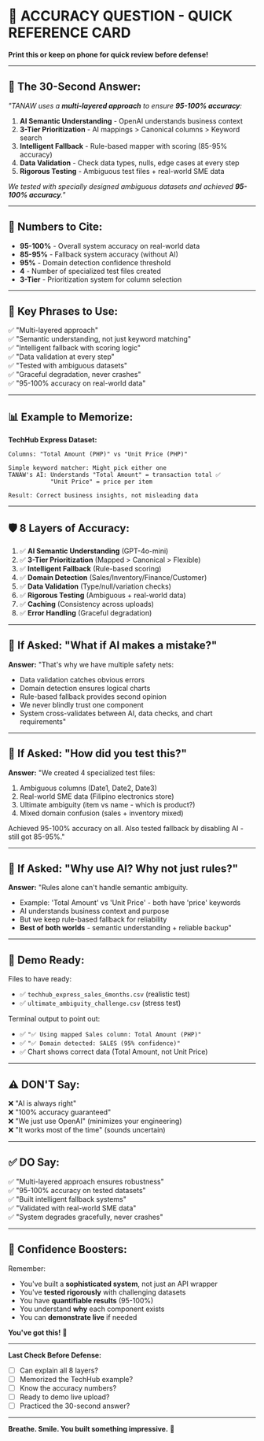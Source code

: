 # 🎯 ACCURACY QUESTION - QUICK REFERENCE CARD

**Print this or keep on phone for quick review before defense!**

---

## 📝 **The 30-Second Answer:**

*"TANAW uses a **multi-layered approach** to ensure **95-100% accuracy**:*

1. **AI Semantic Understanding** - OpenAI understands business context
2. **3-Tier Prioritization** - AI mappings > Canonical columns > Keyword search  
3. **Intelligent Fallback** - Rule-based mapper with scoring (85-95% accuracy)
4. **Data Validation** - Check data types, nulls, edge cases at every step
5. **Rigorous Testing** - Ambiguous test files + real-world SME data

*We tested with specially designed ambiguous datasets and achieved **95-100% accuracy**."*

---

## 🔢 **Numbers to Cite:**

- **95-100%** - Overall system accuracy on real-world data
- **85-95%** - Fallback system accuracy (without AI)
- **95%** - Domain detection confidence threshold
- **4** - Number of specialized test files created
- **3-Tier** - Prioritization system for column selection

---

## 💬 **Key Phrases to Use:**

✅ "Multi-layered approach"  
✅ "Semantic understanding, not just keyword matching"  
✅ "Intelligent fallback with scoring logic"  
✅ "Data validation at every step"  
✅ "Tested with ambiguous datasets"  
✅ "Graceful degradation, never crashes"  
✅ "95-100% accuracy on real-world data"

---

## 📊 **Example to Memorize:**

**TechHub Express Dataset:**
```
Columns: "Total Amount (PHP)" vs "Unit Price (PHP)"

Simple keyword matcher: Might pick either one
TANAW's AI: Understands "Total Amount" = transaction total ✅
            "Unit Price" = price per item

Result: Correct business insights, not misleading data
```

---

## 🛡️ **8 Layers of Accuracy:**

1. ✅ **AI Semantic Understanding** (GPT-4o-mini)
2. ✅ **3-Tier Prioritization** (Mapped > Canonical > Flexible)
3. ✅ **Intelligent Fallback** (Rule-based scoring)
4. ✅ **Domain Detection** (Sales/Inventory/Finance/Customer)
5. ✅ **Data Validation** (Type/null/variation checks)
6. ✅ **Rigorous Testing** (Ambiguous + real-world data)
7. ✅ **Caching** (Consistency across uploads)
8. ✅ **Error Handling** (Graceful degradation)

---

## 🎤 **If Asked: "What if AI makes a mistake?"**

**Answer:** "That's why we have multiple safety nets:
- Data validation catches obvious errors
- Domain detection ensures logical charts
- Rule-based fallback provides second opinion
- We never blindly trust one component
- System cross-validates between AI, data checks, and chart requirements"

---

## 🎤 **If Asked: "How did you test this?"**

**Answer:** "We created 4 specialized test files:
1. Ambiguous columns (Date1, Date2, Date3)
2. Real-world SME data (Filipino electronics store)
3. Ultimate ambiguity (item vs name - which is product?)
4. Mixed domain confusion (sales + inventory mixed)

Achieved 95-100% accuracy on all. Also tested fallback by disabling AI - still got 85-95%."

---

## 🎤 **If Asked: "Why use AI? Why not just rules?"**

**Answer:** "Rules alone can't handle semantic ambiguity. 
- Example: 'Total Amount' vs 'Unit Price' - both have 'price' keywords
- AI understands business context and purpose
- But we keep rule-based fallback for reliability
- **Best of both worlds** - semantic understanding + reliable backup"

---

## 📱 **Demo Ready:**

Files to have ready:
- ✅ `techhub_express_sales_6months.csv` (realistic test)
- ✅ `ultimate_ambiguity_challenge.csv` (stress test)

Terminal output to point out:
- ✅ `"✅ Using mapped Sales column: Total Amount (PHP)"`
- ✅ `"✅ Domain detected: SALES (95% confidence)"`
- ✅ Chart shows correct data (Total Amount, not Unit Price)

---

## ⚠️ **DON'T Say:**

❌ "AI is always right"  
❌ "100% accuracy guaranteed"  
❌ "We just use OpenAI" (minimizes your engineering)  
❌ "It works most of the time" (sounds uncertain)

---

## ✅ **DO Say:**

✅ "Multi-layered approach ensures robustness"  
✅ "95-100% accuracy on tested datasets"  
✅ "Built intelligent fallback systems"  
✅ "Validated with real-world SME data"  
✅ "System degrades gracefully, never crashes"

---

## 🎯 **Confidence Boosters:**

Remember:
- You've built a **sophisticated system**, not just an API wrapper
- You've **tested rigorously** with challenging datasets
- You have **quantifiable results** (95-100%)
- You understand **why** each component exists
- You can **demonstrate live** if needed

**You've got this!** 🚀

---

**Last Check Before Defense:**
- [ ] Can explain all 8 layers?
- [ ] Memorized the TechHub example?
- [ ] Know the accuracy numbers?
- [ ] Ready to demo live upload?
- [ ] Practiced the 30-second answer?

---

**Breathe. Smile. You built something impressive.** 💪

